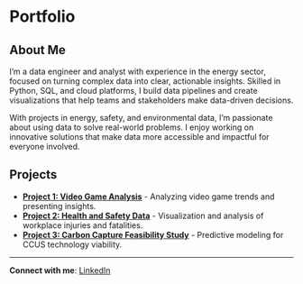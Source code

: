 # Portfolio

## About Me

I’m a data engineer and analyst with experience in the energy sector, focused on turning complex data into clear, actionable insights. Skilled in Python, SQL, and cloud platforms, I build data pipelines and create visualizations that help teams and stakeholders make data-driven decisions.

With projects in energy, safety, and environmental data, I’m passionate about using data to solve real-world problems. I enjoy working on innovative solutions that make data more accessible and impactful for everyone involved.

## Projects

- **[Project 1: Video Game Analysis](https://yourusername.github.io/project1)** - Analyzing video game trends and presenting insights.
- **[Project 2: Health and Safety Data](https://yourusername.github.io/project2)** - Visualization and analysis of workplace injuries and fatalities.
- **[Project 3: Carbon Capture Feasibility Study](https://yourusername.github.io/project3)** - Predictive modeling for CCUS technology viability.

---

**Connect with me**: [LinkedIn](https://www.linkedin.com/in/yourusername)
